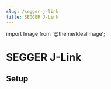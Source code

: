 ```yaml
---
slug: /segger-j-link
title: SEGGER J-Link
---
```

import Image from '@theme/IdealImage';

# SEGGER J-Link

## Setup
